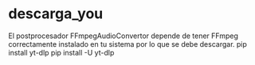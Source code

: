 # descarga_you
El postprocesador FFmpegAudioConvertor depende de tener FFmpeg correctamente instalado en tu sistema por lo que se debe descargar.
pip install yt-dlp
pip install -U yt-dlp
